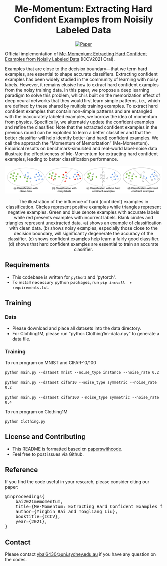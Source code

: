 <div align="center">   
  
# Me-Momentum: Extracting Hard Confident Examples from Noisily Labeled Data
[![Paper](https://img.shields.io/badge/paper-ICCV-green)](https://openaccess.thecvf.com/content/ICCV2021/papers/Bai_Me-Momentum_Extracting_Hard_Confident_Examples_From_Noisily_Labeled_Data_ICCV_2021_paper.pdf)

</div>

Official implementation of [Me-Momentum: Extracting Hard Confident Examples from Noisily Labeled Data](https://openaccess.thecvf.com/content/ICCV2021/papers/Bai_Me-Momentum_Extracting_Hard_Confident_Examples_From_Noisily_Labeled_Data_ICCV_2021_paper.pdf) (ICCV2021 Oral).

Examples that are close to the decision boundary—that we term hard examples, are essential to shape accurate classifiers. Extracting confident examples has been widely studied in the community of learning with noisy labels. However, it remains elusive how to extract hard confident examples from the noisy training data. In this paper, we propose a deep learning paradigm to solve this problem, which is built on the memorization effect of deep neural networks that they would first learn simple patterns, i.e., which are defined by these shared by multiple training examples. To extract hard confident examples that contain non-simple patterns and are entangled with the inaccurately labeled examples, we borrow the idea of momentum from physics. Specifically, we alternately update the confident examples and refine the classifier. Note that the extracted confident examples in the previous round can be exploited to learn a better classifier and that the better classifier will help identify better (and hard) confident examples. We call the approach the “Momentum of Memorization” (Me-Momentum). Empirical results on benchmark-simulated and real-world label-noise data illustrate the effectiveness of Me-Momentum for extracting hard confident examples, leading to better classification performance.

<p float="left" align="center">
<img src="key idea.png" width="800" /> 
<figcaption align="center">
The illustration of the influence of hard (confident) examples in classification. Circles represent positive examples while triangles
represent negative examples. Green and blue denote examples with accurate labels while red presents examples with incorrect labels.
Blank circles and triangles represent unextracted data. (a) shows an example of classification with clean data. (b) shows noisy examples,
especially those close to the decision boundary, will significantly degenerate the accuracy of the classifier. (c) shows confident examples
help learn a fairly good classifier. (d) shows that hard confident examples are essential to train an accurate classifier.
</figcaption>
</p>



## Requirements
- This codebase is written for `python3` and 'pytorch'.
- To install necessary python packages, run `pip install -r requirements.txt`.



## Training
### Data
- Please download and place all datasets into the data directory. 
- For Clohting1M, please run "python Clothing1m-data.npy" to generate a data file.

### Training

To run program on MNIST and CIFAR-10/100

```run
python main.py --dataset mnist --noise_type instance --noise_rate 0.2

python main.py --dataset cifar10 --noise_type symmetric --noise_rate 0.2

python main.py --dataset cifar100 --noise_type symmetric --noise_rate 0.4
```

To run program on Clothing1M

```run
python Clothing.py
```

## License and Contributing
- This README is formatted based on [paperswithcode](https://github.com/paperswithcode/releasing-research-code).
- Feel free to post issues via Github. 

## Reference
If you find the code useful in your research, please consider citing our paper:

<pre>
@inproceedings{
    bai2021memomentum,
    title={Me-Momentum: Extracting Hard Confident Examples from Noisily Labeled Data},
    author={Yingbin Bai and Tongliang Liu},
    booktitle={ICCV},
    year={2021},
}
</pre>


## Contact
Please contact ybai6430@uni.sydney.edu.au if you have any question on the codes.

